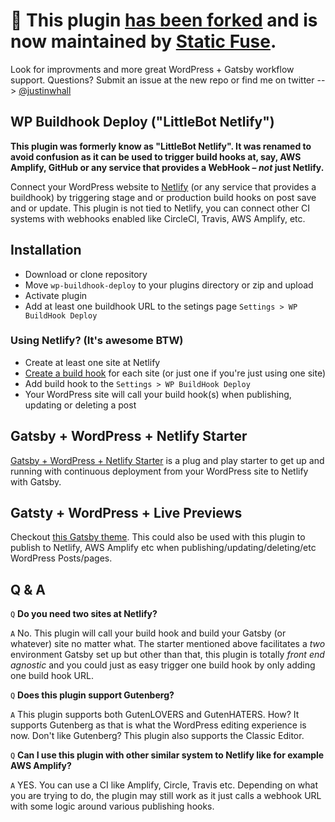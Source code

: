 # 👋 This plugin [has been forked](https://github.com/staticfuse/gatsby-toolkit) and is now maintained by [Static Fuse](https://staticfuse.com).

Look for improvments and more great WordPress + Gatsby workflow support. Questions? Submit an issue at the new repo or find me on twitter --> [@justinwhall](https://twitter.com/justinwhall)


## WP Buildhook Deploy ("LittleBot Netlify")

**This plugin was formerly know as "LittleBot Netlify". It was renamed to avoid confusion as it can be used to trigger build hooks at, say, AWS Amplify, GitHub or any service that provides a WebHook – _not_ just Netlify.**

Connect your WordPress website to [Netlify](https://www.netlify.com/) (or any service that provides a buildhook) by triggering stage and or production build hooks on post save and or update. This plugin is not tied to Netlify, you can connect other CI systems with webhooks enabled like CircleCI, Travis, AWS Amplify, etc.

## Installation

- Download or clone repository
- Move `wp-buildhook-deploy` to your plugins directory or zip and upload
- Activate plugin
- Add at least one buildhook URL to the setings page `Settings > WP BuildHook Deploy`

### Using Netlify? (It's awesome BTW)

- Create at least one site at Netlify
- [Create a build hook](https://www.netlify.com/docs/webhooks/) for each site (or just one if you're just using one site)
- Add build hook to the `Settings > WP BuildHook Deploy`
- Your WordPress site will call your build hook(s) when publishing, updating or deleting a post

## Gatsby + WordPress + Netlify Starter

[Gatsby + WordPress + Netlify Starter](https://github.com/justinwhall/gatsby-wordpress-netlify-starter) is a plug and play starter to get up and running with continuous deployment from your WordPress site to Netlify with Gatsby.

## Gatsty + WordPress + Live Previews

Checkout [this Gatsby theme](https://github.com/justinwhall/wordpress-gatsby-preview-starter). This could also be used with this plugin to publish to Netlify, AWS Amplify etc when publishing/updating/deleting/etc WordPress Posts/pages.

## Q & A

`Q` **Do you need two sites at Netlify?**

`A` No. This plugin will call your build hook and build your Gatsby (or whatever) site no matter what. The starter mentioned above facilitates a _two_ environment Gatsby set up but other than that, this plugin is totally _front end agnostic_ and you could just as easy trigger one build hook by only adding one build hook URL.

`Q` **Does this plugin support Gutenberg?**

`A` This plugin supports both GutenLOVERS and GutenHATERS. How? It supports Gutenberg as that is what the WordPress editing experience is now. Don't like Gutenberg? This plugin also supports the Classic Editor.

`Q` **Can I use this plugin with other similar system to Netlify like for example AWS Amplify?**

`A` YES. You can use a CI like Amplify, Circle, Travis etc. Depending on what you are trying to do, the plugin may still work as it just calls a webhook URL with some logic around various publishing hooks.
